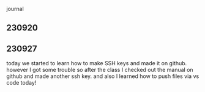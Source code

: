 journal 
## 230920 

## 230927
today we started to learn how to make SSH keys and made it on github.
however I got some trouble so after the class I checked out the manual on github and made another ssh key. and also I learned how to push files via vs code today! 
